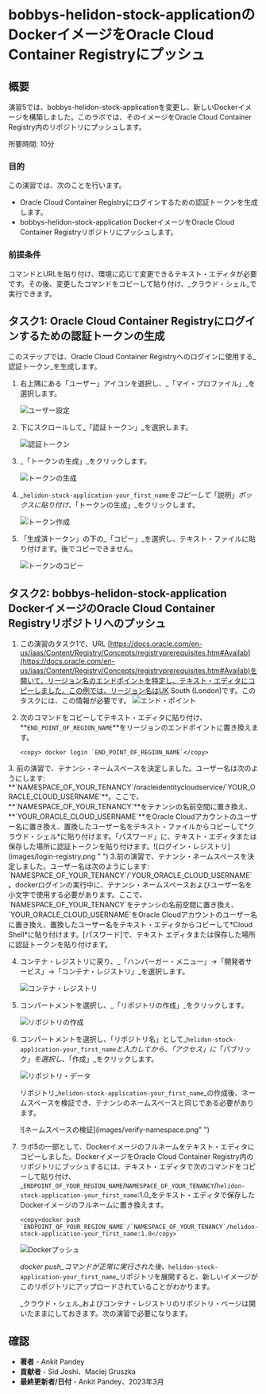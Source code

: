 # bobbys-helidon-stock-applicationのDockerイメージをOracle Cloud Container Registryにプッシュ

## 概要

演習5では、bobbys-helidon-stock-applicationを変更し、新しいDockerイメージを構築しました。このラボでは、そのイメージをOracle Cloud Container Registry内のリポジトリにプッシュします。

所要時間: 10分

### 目的

この演習では、次のことを行います。

*   Oracle Cloud Container Registryにログインするための認証トークンを生成します。
*   bobbys-helidon-stock-application DockerイメージをOracle Cloud Container Registryリポジトリにプッシュします。

### 前提条件

コマンドとURLを貼り付け、環境に応じて変更できるテキスト・エディタが必要です。その後、変更したコマンドをコピーして貼り付け、_クラウド・シェル_で実行できます。

## タスク1: Oracle Cloud Container Registryにログインするための認証トークンの生成

このステップでは、Oracle Cloud Container Registryへのログインに使用する_認証トークン_を生成します。

1.  右上隅にある「ユーザー」アイコンを選択し、_「マイ・プロファイル」_を選択します。
    
    ![ユーザー設定](images/user-settings.png " ")
    
2.  下にスクロールして_「認証トークン」_を選択します。
    
    ![認証トークン](images/auth-token.png " ")
    
3.  _「トークンの生成」_をクリックします。
    
    ![トークンの生成](images/generate-token.png " ")
    
4.  _`helidon-stock-application-your_first_name`_をコピーして_「説明」_ボックスに貼り付け、_「トークンの生成」_をクリックします。
    
    ![トークン作成](images/token-create.png " ")
    
5.  「生成済トークン」の下の_「コピー」_を選択し、テキスト・ファイルに貼り付けます。後でコピーできません。
    
    ![トークンのコピー](images/copy-token.png " ")
    

## タスク2: bobbys-helidon-stock-application DockerイメージのOracle Cloud Container Registryリポジトリへのプッシュ

1.  この演習のタスク1で、URL [https://docs.oracle.com/en-us/iaas/Content/Registry/Concepts/registryprerequisites.htm#Availab](https://docs.oracle.com/en-us/iaas/Content/Registry/Concepts/registryprerequisites.htm#Availab)を開いて、リージョン名のエンドポイントを特定し、テキスト・エディタにコピーしました。この例では、リージョン名はUK South (London)です。このタスクには、この情報が必要です。 ![エンド・ポイント](images/end-point.png)
    
2.  次のコマンドをコピーしてテキスト・エディタに貼り付け、**`END_POINT_OF_REGION_NAME`**をリージョンのエンドポイントに置き換えます。
    
        <copy> docker login `END_POINT_OF_REGION_NAME`</copy>
        

3\. 前の演習で、テナンシ・ネームスペースを決定しました。ユーザー名は次のようにします: \*\*\`NAMESPACE\_OF\_YOUR\_TENANCY\`/oracleidentitycloudservice/\`YOUR\_ORACLE\_CLOUD\_USERNAME\`\*\*。ここで、\*\*\`NAMESPACE\_OF\_YOUR\_TENANCY\`\*\*をテナンシの名前空間に置き換え、\*\*\`YOUR\_ORACLE\_CLOUD\_USERNAME\`\*\*をOracle Cloudアカウントのユーザー名に置き換え、置換したユーザー名をテキスト・ファイルからコピーして\*クラウド・シェル\*に貼り付けます。「パスワード」に、テキスト・エディタまたは保存した場所に認証トークンを貼り付けます。!\[ログイン・レジストリ\](images/login-registry.png " ") 3.前の演習で、テナンシ・ネームスペースを決定しました。ユーザー名は次のようにします: \`NAMESPACE\_OF\_YOUR\_TENANCY\`/\`YOUR\_ORACLE\_CLOUD\_USERNAME\`。dockerログインの実行中に、テナンシ・ネームスペースおよびユーザー名を小文字で使用する必要があります。ここで、\`NAMESPACE\_OF\_YOUR\_TENANCY\`をテナンシの名前空間に置き換え、\`YOUR\_ORACLE\_CLOUD\_USERNAME\`をOracle Cloudアカウントのユーザー名に置き換え、置換したユーザー名をテキスト・エディタからコピーして\*Cloud Shell\*に貼り付けます。\[パスワード\]で、テキスト エディタまたは保存した場所に認証トークンを貼り付けます。

4.  コンテナ・レジストリに戻り、_「ハンバーガー・メニュー」→「開発者サービス」→「コンテナ・レジストリ」_を選択します。
    
    ![コンテナ・レジストリ](images/container-registry.png " ")
    
5.  コンパートメントを選択し、_「リポジトリの作成」_をクリックします。
    
    ![リポジトリの作成](images/repository-create.png " ")
    
6.  コンパートメントを選択し、「リポジトリ名」として_`helidon-stock-application-your_first_name`_と入力してから、「アクセス」に_「パブリック」_を選択し、_「作成」_をクリックします。
    
    ![リポジトリ・データ](images/repository-data.png " ")
    
    リポジトリ_`helidon-stock-application-your_first_name`_の作成後、ネームスペースを検証でき、テナンシのネームスペースと同じである必要があります。
    
    !\[ネームスペースの検証\](images/verify-namespace.png" ")
    
7.  ラボ5の一部として、Dockerイメージのフルネームをテキスト・エディタにコピーしました。DockerイメージをOracle Cloud Container Registry内のリポジトリにプッシュするには、テキスト・エディタで次のコマンドをコピーして貼り付け、_`ENDPOINT_OF_YOUR_REGION_NAME`/`NAMESPACE_OF_YOUR_TENANCY`/`helidon-stock-application-your_first_name`:1.0_をテキスト・エディタで保存したDockerイメージのフルネームに置き換えます。
    
        <copy>docker push `ENDPOINT_OF_YOUR_REGION_NAME`/`NAMESPACE_OF_YOUR_TENANCY`/helidon-stock-application-your_first_name:1.0</copy>
        
    
    ![Dockerプッシュ](images/docker-push.png " ")
    
    _docker push_コマンドが正常に実行された後、_`helidon-stock-application-your_first_name`_リポジトリを展開すると、新しいイメージがこのリポジトリにアップロードされていることがわかります。
    
    _クラウド・シェル_およびコンテナ・レジストリのリポジトリ・ページは開いたままにしておきます。次の演習で必要になります。
    

## 確認

*   **著者** - Ankit Pandey
*   **貢献者** - Sid Joshi、Maciej Gruszka
*   **最終更新者/日付** - Ankit Pandey、2023年3月
